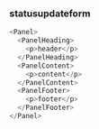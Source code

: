 ### statusupdateform

```js
<Panel>
  <PanelHeading>
    <p>header</p>
  </PanelHeading>
  <PanelContent>
    <p>content</p>
  </PanelContent>
  <PanelFooter>
    <p>footer</p>
  </PanelFooter>
</Panel>
```
